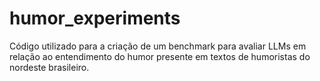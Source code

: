 # humor_experiments
Código utilizado para a criação de um benchmark para avaliar LLMs em relação ao entendimento do humor presente em textos de humoristas do nordeste brasileiro.
